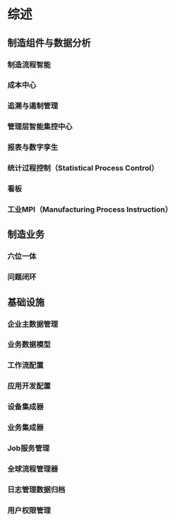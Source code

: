 # 综述

## 制造组件与数据分析

### 制造流程智能

### 成本中心

### 追溯与遏制管理

### 管理层智能集控中心

### 报表与数字孪生

### 统计过程控制（Statistical Process Control）

### 看板

### 工业MPI（Manufacturing Process Instruction）

## 制造业务

### 六位一体

### 问题闭环

## 基础设施

### 企业主数据管理

### 业务数据模型

### 工作流配置

### 应用开发配置

### 设备集成器

### 业务集成器

### Job服务管理

### 全球流程管理器

### 日志管理数据归档

### 用户权限管理

